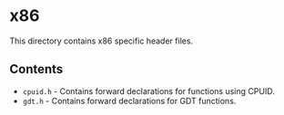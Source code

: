 # x86
This directory contains x86 specific header files.

## Contents
- `cpuid.h` - Contains forward declarations for functions using CPUID.
- `gdt.h` - Contains forward declarations for GDT functions.
